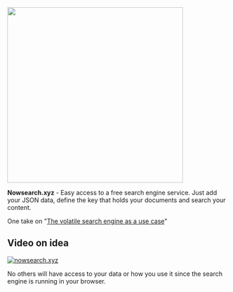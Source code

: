 <img src="https://user-images.githubusercontent.com/236656/91821812-3254dc00-ec37-11ea-82fc-60919a522a4a.png" width="400"/>

**Nowsearch.xyz** - Easy access to a free search engine service. Just add your JSON data, define the key that holds your documents and search your content.

One take on "[The volatile search engine as a use case](https://medium.com/norch/the-volatile-search-engine-as-a-use-case-b6f29b9d82ee)"

## Video on idea
[![nowsearch.xyz](https://user-images.githubusercontent.com/236656/99069938-9852cd80-25af-11eb-924b-87855e8ba784.png)](https://youtu.be/c6pg-shw_w0)

No others will have access to your data or how you use it since the search engine is running in your browser.
